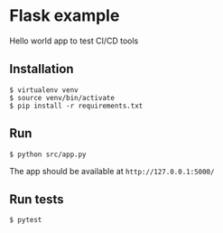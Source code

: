 # Flask example

Hello world app to test CI/CD tools

## Installation

```
$ virtualenv venv
$ source venv/bin/activate
$ pip install -r requirements.txt
```

## Run

```
$ python src/app.py
```

The app should be available at `http://127.0.0.1:5000/`

## Run tests

```
$ pytest
```